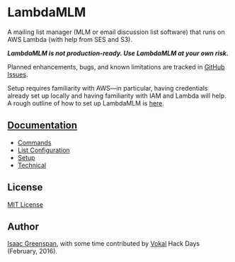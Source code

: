 # LambdaMLM

A mailing list manager (MLM or email discussion list software) that runs on AWS Lambda (with help from SES and S3).

***LambdaMLM is not production-ready.  Use LambdaMLM at your own risk.***

Planned enhancements, bugs, and known limitations are tracked in [GitHub Issues](https://github.com/ilg/LambdaMLM/issues).

Setup requires familiarity with AWS—in particular, having credentials already set up locally and having familiarity with IAM and Lambda will help.  A rough outline of how to set up LambdaMLM is [here](docs/setup.md).

## [Documentation](docs/)

- [Commands](docs/commands.md)
- [List Configuration](docs/list%20configuration.md)
- [Setup](docs/setup.md)
- [Technical](docs/technical.md)

## License

[MIT License](LICENSE)

## Author

[Isaac Greenspan](https://github.com/ilg), with some time contributed by [Vokal](http://vokal.io) Hack Days (February, 2016).
